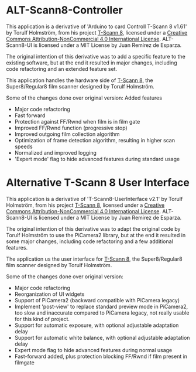 # ALT-Scann8-Controller

This application is a derivative of 'Arduino to card Controll T-Scann 8 v1.61' by Torulf Holmström, from his project [T-Scann 8](http://tscann8.torulf.com/index.html), licensed under a [Creative Commons Attribution-NonCommercial 4.0 International License](http://creativecommons.org/licenses/by-nc/4.0/). ALT-Scann8-UI is licensed under a MIT License by Juan Remirez de Esparza.

The original intention of this derivative was to add a specific feature to the existing software, but at the end it resulted in major changes, including code refactoring and an extended feature set. 

This application handles the hardware side of [T-Scann 8](http://tscann8.torulf.com/index.html), the Super8/Regular8 film scanner designed by Torulf Holmström.

Some of the changes done over original version:
Added features
- Major code refactoring
- Fast forward
- Protection against FF/Rwnd when film is in film gate
- Improved FF/Rwnd function (progressive stop)
- Improved outgoing film collection algorithm
- Optimization of frame detection algorithm, resulting in higher scan speeds
- Normalized and improved logging
- 'Expert mode' flag to hide advanced features during standard usage

# Alternative T-Scann 8 User Interface

This application is a derivative of 'T-Scann8-UserInterface v2.1' by Torulf Holmström, from his project [T-Scann 8](http://tscann8.torulf.com/index.html), licensed under a [Creative Commons Attribution-NonCommercial 4.0 International License](http://creativecommons.org/licenses/by-nc/4.0/). ALT-Scann8-UI is licensed under a MIT License by Juan Remirez de Esparza.

The original intention of this derivative was to adapt the original code by Torulf Holmström to use the PiCamera2 library, but at the end it resulted in some major changes, including code refactoring and a few additional features. 

The application us the user interface for [T-Scann 8](http://tscann8.torulf.com/index.html), the Super8/Regular8 film scanner designed by Torulf Holmström. 

Some of the changes done over original version:
- Major code refactoring
- Reorganization of UI widgets
- Support of PiCamera2 (backward compatible with PiCamera legacy)
- Implement 'post-view' to replace standard preview mode in PiCamera2, too slow and inaccurate compared to PiCamera legacy, not really usable for this kind of project.
- Support for automatic exposure, with optional adjustable adaptation delay
- Support for automatic white balance, with optional adjustable adaptation delay
- Expert mode flag to hide advanced features during normal usage
- Fast-forward added, plus protection blocking FF/Rwnd if film present in filmgate
